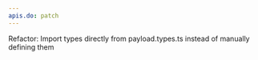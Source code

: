 ```yaml
---
apis.do: patch
---
```


Refactor: Import types directly from payload.types.ts instead of manually defining them
